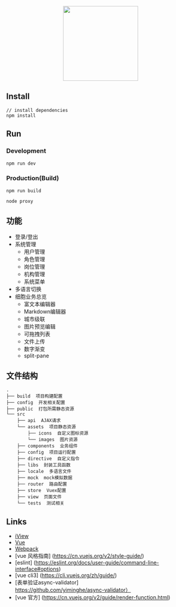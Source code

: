 <p align="center">
    <a href="https://www.iviewui.com">
        <img width="200" src="https://file.iviewui.com/logo-new.svg">
    </a>
</p>

## Install
```bush
// install dependencies
npm install
```
## Run
### Development
```bush
npm run dev
```
### Production(Build)
```bush
npm run build
```
```bush
node proxy
```

## 功能

- 登录/登出
- 系统管理
    - 用户管理
    - 角色管理
    - 岗位管理
    - 机构管理
    - 系统菜单
- 多语言切换
- 细胞业务总览
    - 富文本编辑器
    - Markdown编辑器
    - 城市级联
    - 图片预览编辑
    - 可拖拽列表
    - 文件上传
    - 数字渐变
    - split-pane



## 文件结构
```shell
.
├── build  项目构建配置
├── config  开发相关配置
├── public  打包所需静态资源
└── src
    ├── api  AJAX请求
    └── assets  项目静态资源
        ├── icons  自定义图标资源
        └── images  图片资源
    ├── components  业务组件
    ├── config  项目运行配置
    ├── directive  自定义指令
    ├── libs  封装工具函数
    ├── locale  多语言文件
    ├── mock  mock模拟数据
    ├── router  路由配置
    ├── store  Vuex配置
    ├── view  页面文件
    └── tests  测试相关
```

## Links
- [iView](https://github.com/iview/iview)
- [Vue](https://github.com/vuejs/vue)
- [Webpack](https://github.com/webpack/webpack)
- [vue 风格指南] (https://cn.vuejs.org/v2/style-guide/)
- [eslint] (https://eslint.org/docs/user-guide/command-line-interface#options)
- [vue cli3] (https://cli.vuejs.org/zh/guide/)
- [表单验证async-validator] https://github.com/yiminghe/async-validator）
- [vue 官方] (https://cn.vuejs.org/v2/guide/render-function.html)

